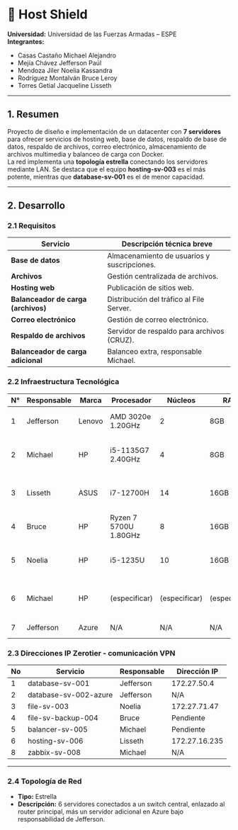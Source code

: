 # 📄 Host Shield

**Universidad:** Universidad de las Fuerzas Armadas – ESPE  
**Integrantes:**

- Casas Castaño Michael Alejandro
- Mejía Chávez Jefferson Paúl
- Mendoza Jiler Noelia Kassandra
- Rodríguez Montalván Bruce Leroy
- Torres Getial Jacqueline Lisseth

---

## 1. Resumen

Proyecto de diseño e implementación de un datacenter con **7 servidores** para ofrecer servicios de hosting web, base de datos, respaldo de base de datos, respaldo de archivos, correo electrónico, almacenamiento de archivos multimedia y balanceo de carga con Docker.  
La red implementa una **topología estrella** conectando los servidores mediante LAN. Se destaca que el equipo **hosting-sv-003** es el más potente, mientras que **database-sv-001** es el de menor capacidad.

---

## 2. Desarrollo

### 2.1 Requisitos

| Servicio                            | Descripción técnica breve                   |
| ----------------------------------- | ------------------------------------------- |
| **Base de datos**                   | Almacenamiento de usuarios y suscripciones. |
| **Archivos**                        | Gestión centralizada de archivos.           |
| **Hosting web**                     | Publicación de sitios web.                  |
| **Balanceador de carga (archivos)** | Distribución del tráfico al File Server.    |
| **Correo electrónico**              | Gestión de correo electrónico.              |
| **Respaldo de archivos**            | Servidor de respaldo para archivos (CRUZ).  |
| **Balanceador de carga adicional**  | Balanceo extra, responsable Michael.        |

### 2.2 Infraestructura Tecnológica

| N°  | Responsable | Marca  | Procesador            | Núcleos       | RAM           | Disco         | SO                             | ID              | Servicio        | Virtualización  |
| --- | ----------- | ------ | --------------------- | ------------- | ------------- | ------------- | ------------------------------ | --------------- | --------------- | --------------- |
| 1   | Jefferson   | Lenovo | AMD 3020e 1.20GHz     | 2             | 8GB           | 1TB           | Ubuntu 22.04 (WSL)             | database-sv-001 | database-sv     | WSL             |
| 2   | Michael     | HP     | i5-1135G7 2.40GHz     | 4             | 8GB           | 500GB         | Ubuntu 22.04 (Máquina Virtual) | file-sv-002     | file-sv         | Máquina Virtual |
| 3   | Lisseth     | ASUS   | i7-12700H             | 14            | 16GB          | 1TB           | Ubuntu 22.04 (Máquina Virtual) | hosting-sv-003  | hosting-sv      | Máquina Virtual |
| 4   | Bruce       | HP     | Ryzen 7 5700U 1.80GHz | 8             | 16GB          | 500GB         | Ubuntu 22.04                   | sv-balancer-004 | balancer-sv-004 | Nativo (Docker) |
| 5   | Noelia      | HP     | i5-1235U              | 10            | 16GB          | 500GB         | Ubuntu 22.04 (Máquina Virtual) | sv-email-005    | email-sv-005    | Máquina Virtual |
| 6   | Michael     | HP     | (especificar)         | (especificar) | (especificar) | (especificar) | Ubuntu 22.04 (Máquina Virtual) | sv-balancer-006 | balancer-sv-006 | Máquina Virtual |
| 7   | Jefferson   | Azure  | N/A                   | N/A           | N/A           | N/A           | N/A                            | azure-sv-007    | servidor-azure  | N/A             |

### 2.3 Direcciones IP Zerotier - comunicación VPN

| No  | Servicio              | Responsable | Dirección IP    |
| --- | --------------------- | ----------- | --------------- |
| 1   | database-sv-001       | Jefferson   | 172.27.50.4     |
| 2   | database-sv-002-azure | Jefferson   | N/A             |
| 3   | file-sv-003           | Noelia      | 172.27.71.47    |
| 4   | file-sv-backup-004    | Bruce       | Pendiente       |
| 5   | balancer-sv-005       | Michael     | Pendiente       |
| 6   | hosting-sv-006        | Lisseth     | 172.27.16.235   |
| 8   | zabbix-sv-008         | Michael     | N/A             |


---

### 2.4 Topología de Red

- **Tipo:** Estrella
- **Descripción:** 6 servidores conectados a un switch central, enlazado al router principal, más un servidor adicional en Azure bajo responsabilidad de Jefferson.
